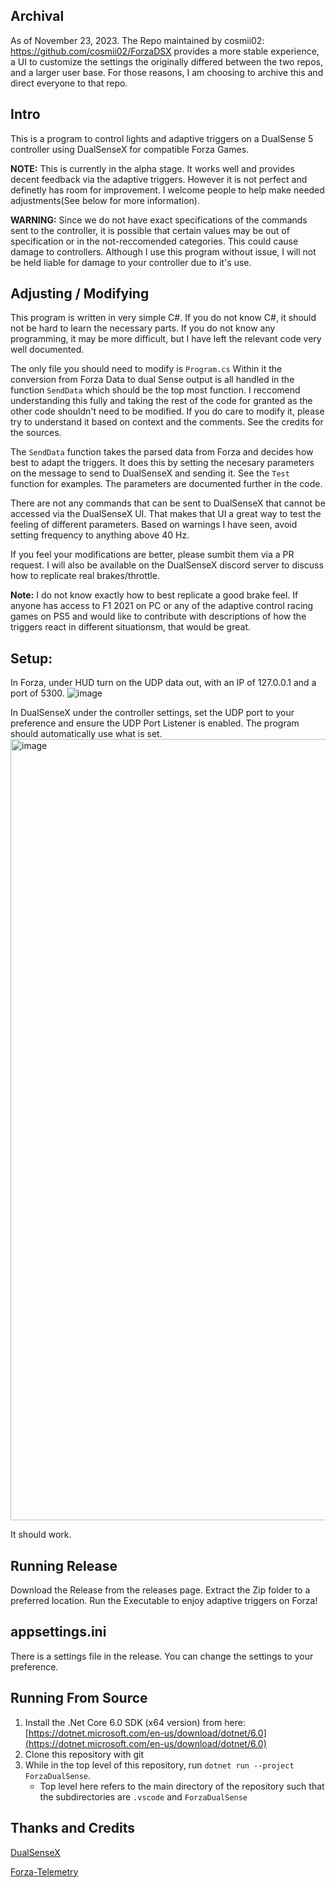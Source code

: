 ## Archival

As of November 23, 2023. The Repo maintained by cosmii02: https://github.com/cosmii02/ForzaDSX provides a more stable experience, a UI to customize the settings the originally differed between the two repos, and a larger user base. For those reasons, I am choosing to archive this and direct everyone to that repo.



## Intro

This is a program to control lights and adaptive triggers on a DualSense 5 controller using DualSenseX for compatible Forza Games.

**NOTE:** This is currently in the alpha stage. It works well and provides decent feedback via the adaptive triggers. However it is not perfect and definetly has room for improvement. I welcome people to help make needed adjustments(See below for more information).

**WARNING:** Since we do not have exact specifications of the commands sent to the controller, it is possible that certain values may be out of specification or in the not-reccomended categories. This could cause damage to controllers. Although I use this program without issue, I will not be held liable for damage to your controller due to it's use.

## Adjusting / Modifying

This program is written in very simple C#. If you do not know C#, it should not be hard to learn the necessary parts. If you do not know any programming, it may be more difficult, but I have left the relevant code very well documented.

The only file you should need to modify is `Program.cs` Within it the conversion from Forza Data to dual Sense output is all handled in the function `SendData` which should be the top most function. I reccomend understanding this fully and taking the rest of the code for granted as the other code shouldn't need to be modified. If you do care to modify it, please try to understand it based on context and the comments. See the credits for the sources.

The `SendData` function takes the parsed data from Forza and decides how best to adapt the triggers. It does this by setting the necesary parameters on the message to send to DualSenseX and sending it. See the `Test` function for examples. The parameters are documented further in the code.

There are not any commands that can be sent to DualSenseX that cannot be accessed via the DualSenseX UI. That makes that UI a great way to test the feeling of different parameters. Based on warnings I have seen, avoid setting frequency to anything above 40 Hz.

If you feel your modifications are better, please sumbit them via a PR request. I will also be available on the DualSenseX discord server to discuss how to replicate real brakes/throttle.

**Note:** I do not know exactly how to best replicate a good brake feel. If anyone has access to F1 2021 on PC or any of the adaptive control racing games on PS5 and would like to contribute with descriptions of how the triggers react in different situationsm, that would be great.

## Setup:

In Forza, under HUD turn on the UDP data out, with an IP of 127.0.0.1 and a port of 5300.
![image](https://user-images.githubusercontent.com/10986886/147594037-02f9f215-d59f-4e09-9fb4-131cacff2615.png)

In DualSenseX under the controller settings, set the UDP port to your preference and ensure the UDP Port Listener is enabled. The program should automatically use what is set.
<img width="1250" alt="image" src="https://user-images.githubusercontent.com/10986886/147705786-8d2930fe-6050-48a0-8491-e8318486f426.png">

It should work.

## Running Release

Download the Release from the releases page. Extract the Zip folder to a preferred location. Run the Executable to enjoy adaptive triggers on Forza!

## appsettings.ini

There is a settings file in the release. You can change the settings to your preference.

## Running From Source

1. Install the .Net Core 6.0 SDK (x64 version) from here: [https://dotnet.microsoft.com/en-us/download/dotnet/6.0](https://dotnet.microsoft.com/en-us/download/dotnet/6.0)
2. Clone this repository with git
3. While in the top level of this repository, run `dotnet run --project ForzaDualSense`.
   - Top level here refers to the main directory of the repository such that the subdirectories are `.vscode` and `ForzaDualSense`

## Thanks and Credits

[DualSenseX](https://github.com/Paliverse/DualSenseX)

[Forza-Telemetry](https://github.com/austinbaccus/forza-telemetry/tree/main/ForzaCore)
